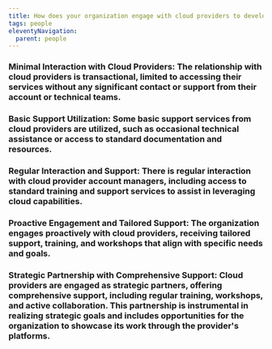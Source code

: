 ```yaml
---
title: How does your organization engage with cloud providers to develop capabilities and services?
tags: people
eleventyNavigation:
  parent: people
---
```


### **Minimal Interaction with Cloud Providers:** The relationship with cloud providers is transactional, limited to accessing their services without any significant contact or support from their account or technical teams.

### **Basic Support Utilization:** Some basic support services from cloud providers are utilized, such as occasional technical assistance or access to standard documentation and resources.

### **Regular Interaction and Support:** There is regular interaction with cloud provider account managers, including access to standard training and support services to assist in leveraging cloud capabilities.

### **Proactive Engagement and Tailored Support:** The organization engages proactively with cloud providers, receiving tailored support, training, and workshops that align with specific needs and goals.

### **Strategic Partnership with Comprehensive Support:** Cloud providers are engaged as strategic partners, offering comprehensive support, including regular training, workshops, and active collaboration. This partnership is instrumental in realizing strategic goals and includes opportunities for the organization to showcase its work through the provider's platforms.
